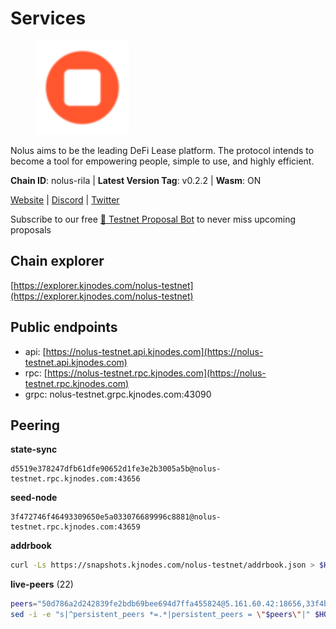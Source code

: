 # Services

<figure><img src="https://raw.githubusercontent.com/kj89/cosmos-images/main/logos/nolus.png" width="150" alt=""><figcaption></figcaption></figure>

Nolus aims to be the leading DeFi Lease platform. The protocol  intends to become a tool for empowering people, simple to use, and highly efficient.

**Chain ID**: nolus-rila | **Latest Version Tag**: v0.2.2 | **Wasm**: ON

[Website](https://www.nolus.io) | [Discord](https://discord.gg/nolus-protocol) | [Twitter](https://twitter.com/NolusProtocol)



Subscribe to our free [🤖 Testnet Proposal Bot](https://t.me/kjnodes_testnet_proposal_bot) to never miss upcoming proposals


## Chain explorer
[https://explorer.kjnodes.com/nolus-testnet](https://explorer.kjnodes.com/nolus-testnet)

## Public endpoints

* api: [https://nolus-testnet.api.kjnodes.com](https://nolus-testnet.api.kjnodes.com)
* rpc: [https://nolus-testnet.rpc.kjnodes.com](https://nolus-testnet.rpc.kjnodes.com)
* grpc: nolus-testnet.grpc.kjnodes.com:43090

## Peering

**state-sync**

```text
d5519e378247dfb61dfe90652d1fe3e2b3005a5b@nolus-testnet.rpc.kjnodes.com:43656
```

**seed-node**

```text
3f472746f46493309650e5a033076689996c8881@nolus-testnet.rpc.kjnodes.com:43659
```

**addrbook**
```bash
curl -Ls https://snapshots.kjnodes.com/nolus-testnet/addrbook.json > $HOME/.nolus/config/addrbook.json
```

**live-peers** (22)
```bash
peers="50d786a2d242839fe2bdb69bee694d7ffa455824@5.161.60.42:18656,33f4b7f56b6708526f0638162f020394de0ce5e9@65.21.229.33:28656,228b1139c787fcb02358d99db748119123cf08c0@65.109.65.163:20756,fcb82df30d2056c3af024fb389e173d683fe8229@65.108.105.48:19756,5c2a752c9b1952dbed075c56c600c3a79b58c395@195.3.220.135:27016,b0fa31de7a29b92b4c910cbafb2789626a1db8a9@65.108.9.164:20756,f9734a35578309156308f12eba510ef995de4769@165.22.111.173:20756,d71f6a702561b08023810464a96668045dbabd9e@95.214.55.25:26656,55efbf3711e104ada09b4dadba5890ea2a96d4b7@65.109.116.204:20756,ac86c1678e20a87bf2f036741932910869726337@135.181.222.185:15656,8b0b427b4567a7a66f05fab1146ee97b52ad7958@93.189.30.119:26656,5d323e4127ebf0c3139f3081765606e32052fa3e@65.109.92.148:26656,785789b6574c45b8cfefff08344fdfeda345c7e1@135.125.5.34:55666,654e76e7d4b27fdb3a931fe2d44c51184d8a5731@5.161.78.48:26656,d5519e378247dfb61dfe90652d1fe3e2b3005a5b@65.109.68.190:43656,6c7df995fc208bf1e46b247eea141923868d9452@185.144.99.9:26656,2c0ff6e5f30189559ad336a1eb17ae48fcacc8ee@95.216.14.58:61456,ca83b6457bfce88d892646b6afb51165ec3e94d4@135.181.183.93:22656,1e839449cac1898e98901a7d2c216c1a608c4e20@65.21.203.204:18656,2fc6d24d1d77c34427ce7cbb24de5ee4d4debe7c@161.97.108.208:26656,b707384941f6ae2c291d7031b51771c470e3a686@65.108.9.230:28656,ce6a67a084a25c189ed92522f1a0f6c44ec7cc3a@116.202.227.117:43656"
sed -i -e "s|^persistent_peers *=.*|persistent_peers = \"$peers\"|" $HOME/.nolus/config/config.toml
```
